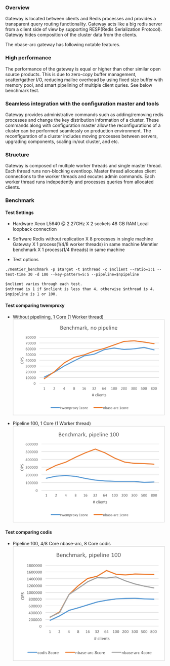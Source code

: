 ### Overview
Gateway is located between clients and Redis processes and provides a transparent query routing functionality.  Gateway acts like a big redis server from a client side of view by supporting RESP(Redis Serialization Protocol). Gateway hides composition of the cluster data from the clients.

The nbase-arc gateway has following notable features.

### High performance
The performance of the gateway is equal or higher than other similar open source products. This is due to zero-copy buffer management, scatter/gather I/O, reducing malloc overhead by using fixed size buffer with memory pool, and smart pipelining of multiple client quries. See below benchmark test.

### Seamless integration with the configuration master and tools
Gateway provides administrative commands such as adding/removing redis processes and change the key distribution information of a cluster. These commands along with configuration master allow the reconfigurations of a cluster can be performed seamlessly on production environment. The reconfiguration of a cluster includes moving processes between servers, upgrading components, scaling in/out cluster, and etc. 

### Structure
Gateway is composed of multiple worker threads and single master thread. Each thread runs non-blocking eventloop. Master thread allocates client connections to the worker threads and excutes admin commands. Each worker thread runs indepedently and processes queries from allocated clients.

### Benchmark

#### Test Settings
* Hardware
    Xeon L5640 @ 2.27GHz X 2 sockets
    48 GB RAM
    Local loopback connection

* Software
    Redis without replication X 8 processes in single machine
    Gateway X 1 process(1/4/8 worker threads) in same machine
    Memtier benchmark X 1 process(1/4 threads) in same machine

* Test options
```
./memtier_benchmark -p $target -t $nthread -c $nclient --ratio=1:1 --test-time 30 -d 100 --key-pattern=S:S --pipeline=$npipeline
```

    $nclient varies through each test.
    $nthread is 1 if $nclient is less than 4, otherwise $nthread is 4.
    $npipeline is 1 or 100.


#### Test comparing twemproxy
* Without pipelining, 1 Core (1 Worker thread)
![Without pipelining](doc/images/arc_twemproxy_wo_pipeline.png)

* Pipeline 100, 1 Core (1 Worker thread)
![Pipeline 100](doc/images/arc_twemproxy_pipeline.png)

#### Test comparing codis
* Pipeline 100, 4/8 Core nbase-arc, 8 Core codis
![Pipeline 100](doc/images/arc_codis.png)
